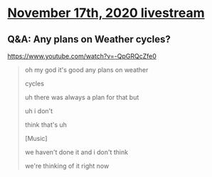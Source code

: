 # [November 17th, 2020 livestream](../2020-11-17.md)
## Q&A: Any plans on Weather cycles?
https://www.youtube.com/watch?v=-QpGRQcZfe0
> oh my god it's good any plans on weather
> 
> cycles
> 
> uh there was always a plan for that but
> 
> uh i don't
> 
> think that's uh
> 
> [Music]
> 
> we haven't done it and i don't think
> 
> we're thinking of it right now
> 
